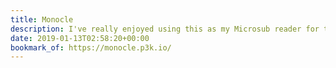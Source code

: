 ```yaml
---
title: Monocle
description: I've really enjoyed using this as my Microsub reader for the last few weeks. Combined with <a href="http://xray.p3k.io" rel="external noopener">X-Ray</a>, it's been pretty trivial to debug my feeds!
date: 2019-01-13T02:58:20+00:00
bookmark_of: https://monocle.p3k.io/
---
```

